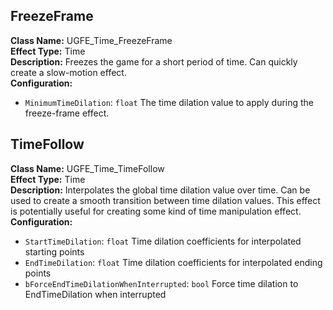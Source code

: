 ## FreezeFrame
**Class Name:** UGFE_Time_FreezeFrame \
**Effect Type:** Time \
**Description:** Freezes the game for a short period of time. Can quickly create a slow-motion effect. \
**Configuration:**
- `MinimumTimeDilation`: `float`
	The time dilation value to apply during the freeze-frame effect.

## TimeFollow
**Class Name:** UGFE_Time_TimeFollow \
**Effect Type:** Time \
**Description:** Interpolates the global time dilation value over time. Can be used to create a smooth transition between time dilation values. This effect is potentially useful for creating some kind of time manipulation effect. \
**Configuration:**
- `StartTimeDilation`: `float`
	Time dilation coefficients for interpolated starting points
- `EndTimeDilation`: `float`
	Time dilation coefficients for interpolated ending points
- `bForceEndTimeDilationWhenInterrupted`: `bool`
	Force time dilation to EndTimeDilation when interrupted

